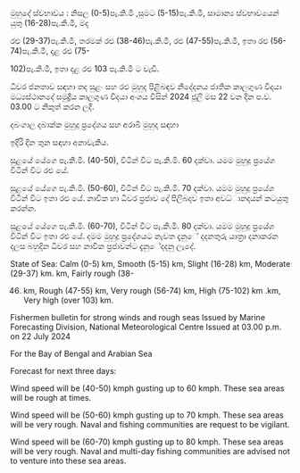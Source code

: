 මුහුදේ ස්වභාවය : නිසල (0-5)පැ.කි.මී ,සුමට (5-15)පැ.කි.මී, සාමාන්‍ය ස්වභාවයෙන් යුතු (16-28)පැ.කි.මී, මද

රළු (29-37)පැ.කි.මී, තරමක් රළු (38-46)පැ.කි.මී, රළු (47-55)පැ.කි.මී, ඉතා රළු (56-74)පැ.කි.මී, දළ රළු (75-

102)පැ.කි.මී, ඉතා දළ රළු 103 පැ.කි.මී ට වැඩි.

ධීවර ජනතාව සඳහා තද සුළං සහ රළු මුහුද පිළිබඳව නිදේදනය ජාතික කාලගුණ විදයා මධ්‍යස්ථානදේ සමුද්‍රීය කාලගුණ විදයා අංශය විසින් 2024 ජූලි මස 22 වන දින ප.ව. 03.00 ට නිකුත් කරන ලදී.

දබංගාල දබාක්ක මුහුදු ප්‍රදේශය සහ අරාබි මුහුද සඳහා

ඉදිරි දින තුන සඳහා අනාවැකිය.

සුළයේ යේගෙ පැ.කි.මි. (40-50), විටින් විට පැ.කි.මි. 60 දක්වා. යමම මුහුදු ප්‍රයේශ විටින් විට රළු යේ.

සුළයේ යේගෙ පැ.කි.මි. (50-60), විටින් විට පැ.කි.මි. 70 දක්වා. යමම මුහුදු ප්‍රයේශ විටින් විට ඉතා රළු යේ. නාවික හා ධීවර ප්‍රජාව දේ පිලිබදව ඉතා අවධ්‍ානදයන් කටයුතු කරන්න.

සුළයේ යේගෙ පැ.කි.මි. (60-70), විටින් විට පැ.කි.මි. 80 දක්වා. යමම මුහුදු ප්‍රයේශ විටින් විට ඉතා රළු යේ. දමම මුහුදු ප්‍රදේශයට නැවත දැනුේ දදනතුරු යාත්‍රා දනාකරන දලස බහුදින ධීවර සහ නාවික ප්‍රජාවන්ට දැනුේදදනු ලැදේ.

State of Sea: Calm (0-5) km, Smooth (5-15) km, Slight (16-28) km, Moderate (29-37) km. km, Fairly rough (38-

46) km, Rough (47-55) km, Very rough (56-74) km, High (75-102) km .km, Very high (over 103) km.

Fishermen bulletin for strong winds and rough seas Issued by Marine Forecasting Division, National Meteorological Centre Issued at 03.00 p.m. on 22 July 2024

For the Bay of Bengal and Arabian Sea

Forecast for next three days:

Wind speed will be (40-50) kmph gusting up to 60 kmph. These sea areas will be rough at times.

Wind speed will be (50-60) kmph gusting up to 70 kmph. These sea areas will be very rough. Naval and fishing communities are request to be vigilant.

Wind speed will be (60-70) kmph gusting up to 80 kmph. These sea areas will be very rough. Naval and multi-day fishing communities are advised not to venture into these sea areas.